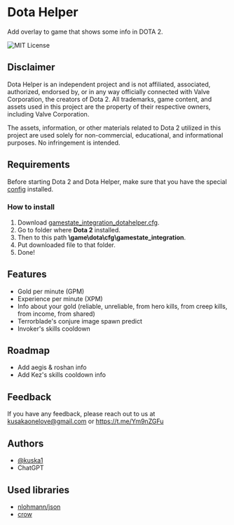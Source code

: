 # Dota Helper

Add overlay to game that shows some info in DOTA 2.

![MIT License](https://img.shields.io/badge/License-MIT-green.svg)

<!-- ![Made on C++](https://img.shields.io/badge/C%2B%2B-blue?label=Made%20on) -->
## Disclaimer

Dota Helper is an independent project and is not affiliated, associated, authorized, endorsed by, or in any way officially connected with Valve Corporation, the creators of Dota 2. All trademarks, game content, and assets used in this project are the property of their respective owners, including Valve Corporation.

The assets, information, or other materials related to Dota 2 utilized in this project are used solely for non-commercial, educational, and informational purposes. No infringement is intended.
## Requirements

Before starting Dota 2 and Dota Helper, make sure that you have the special [config](https://github.com/kuska1/DotaHelper/blob/master/gamestate_integration_dotahelper.cfg) installed.

### How to install

1. Download [gamestate_integration_dotahelper.cfg](https://github.com/kuska1/DotaHelper/blob/master/gamestate_integration_dotahelper.cfg).
2. Go to folder where **Dota 2** installed.
3. Then to this path **\game\dota\cfg\gamestate_integration**.
4. Put downloaded file to that folder.
5. Done!
## Features

- Gold per minute (GPM) 
- Experience per minute (XPM)
- Info about your gold (reliable, unreliable, from hero kills, from creep kills, from income, from shared)
- Terrorblade's conjure image spawn predict
- Invoker's skills cooldown


## Roadmap

- Add aegis & roshan info
- Add Kez's skills cooldown info

## Feedback

If you have any feedback, please reach out to us at kusakaonelove@gmail.com or https://t.me/Ym9nZGFu

## Authors

- [@kuska1](https://www.github.com/kuska1)
- ChatGPT


## Used libraries

- [nlohmann/json](https://github.com/nlohmann/json)
- [crow](https://github.com/CrowCpp/Crow)
